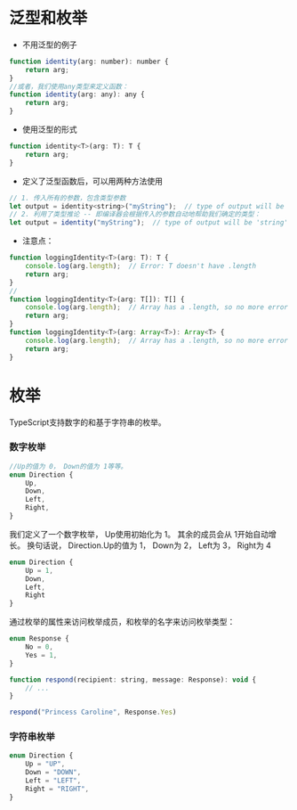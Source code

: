# 泛型和枚举

* 不用泛型的例子
```js
function identity(arg: number): number {
    return arg;
}
//或者，我们使用any类型来定义函数：
function identity(arg: any): any {
    return arg;
}
```
* 使用泛型的形式
```js
function identity<T>(arg: T): T {
    return arg;
}
```
* 定义了泛型函数后，可以用两种方法使用 
```js
// 1. 传入所有的参数，包含类型参数
let output = identity<string>("myString");  // type of output will be 'string'
// 2. 利用了类型推论 -- 即编译器会根据传入的参数自动地帮助我们确定的类型：
let output = identity("myString");  // type of output will be 'string'
```
* 注意点：
```js
function loggingIdentity<T>(arg: T): T {
    console.log(arg.length);  // Error: T doesn't have .length
    return arg;
}
//
function loggingIdentity<T>(arg: T[]): T[] {
    console.log(arg.length);  // Array has a .length, so no more error
    return arg;
}
function loggingIdentity<T>(arg: Array<T>): Array<T> {
    console.log(arg.length);  // Array has a .length, so no more error
    return arg;
}
```

# 枚举
TypeScript支持数字的和基于字符串的枚举。

### 数字枚举

```js
//Up的值为 0， Down的值为 1等等。
enum Direction {
    Up,
    Down,
    Left,
    Right,
}
```

我们定义了一个数字枚举， Up使用初始化为 1。 其余的成员会从 1开始自动增长。 换句话说， Direction.Up的值为 1， Down为 2， Left为 3， Right为 4
```js
enum Direction {
    Up = 1,
    Down,
    Left,
    Right
}
```
通过枚举的属性来访问枚举成员，和枚举的名字来访问枚举类型：
```js
enum Response {
    No = 0,
    Yes = 1,
}

function respond(recipient: string, message: Response): void {
    // ...
}

respond("Princess Caroline", Response.Yes)
```
### 字符串枚举
```js
enum Direction {
    Up = "UP",
    Down = "DOWN",
    Left = "LEFT",
    Right = "RIGHT",
}
```
